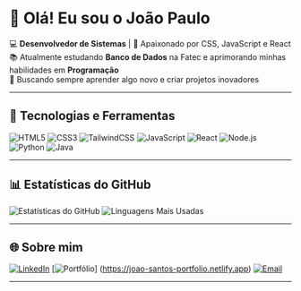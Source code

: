 # 👋 Olá! Eu sou o João Paulo  

💻 **Desenvolvedor de Sistemas** | 🎨 Apaixonado por CSS, JavaScript e React  
📚 Atualmente estudando **Banco de Dados** na Fatec e aprimorando minhas habilidades em **Programação**  
🚀 Buscando sempre aprender algo novo e criar projetos inovadores  

---

## 🔧 Tecnologias e Ferramentas
![HTML5](https://img.shields.io/badge/HTML5-E34F26?style=for-the-badge&logo=html5&logoColor=white)
![CSS3](https://img.shields.io/badge/CSS3-1572B6?style=for-the-badge&logo=css3&logoColor=white)
![TailwindCSS](https://img.shields.io/badge/Tailwind_CSS-grey?style=for-the-badge&logo=tailwind-css&logoColor=38B2AC)
![JavaScript](https://img.shields.io/badge/JavaScript-F7DF1E?style=for-the-badge&logo=javascript&logoColor=black)
![React](https://img.shields.io/badge/React-20232A?style=for-the-badge&logo=react&logoColor=61DAFB)
![Node.js](https://img.shields.io/badge/Node.js-43853D?style=for-the-badge&logo=node-dot-js&logoColor=white)
![Python](https://img.shields.io/badge/python-3670A0?style=for-the-badge&logo=python&logoColor=ffdd54)
![Java](https://img.shields.io/badge/Java-ED8B00?style=for-the-badge&logo=openjdk&logoColor=white)

---

## 📊 Estatísticas do GitHub
![Estatísticas do GitHub](https://github-readme-stats.vercel.app/api?username=dev-joao-paulo-santos&show_icons=true&theme=tokyonight)
![Linguagens Mais Usadas](https://github-readme-stats.vercel.app/api/top-langs/?username=dev-joao-paulo-santos&layout=compact&theme=tokyonight)

---

## 🌐 Sobre mim
[![LinkedIn](https://img.shields.io/badge/LinkedIn-0077B5?style=for-the-badge&logo=linkedin&logoColor=white)](https://www.linkedin.com/in/jo4o-s4ntos/)
[![Portfólio](https://img.shields.io/badge/Portfólio-000000?style=for-the-badge&logo=react&logoColor=white)]
(https://joao-santos-portfolio.netlify.app)
[![Email](https://img.shields.io/badge/Email-D14836?style=for-the-badge&logo=gmail&logoColor=white)](mailto:contato281joaopaulofreire@gmail.com)

---
